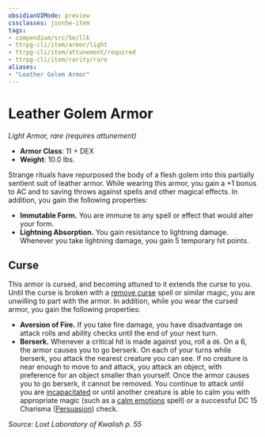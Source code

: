 ```yaml
---
obsidianUIMode: preview
cssclasses: json5e-item
tags:
- compendium/src/5e/llk
- ttrpg-cli/item/armor/light
- ttrpg-cli/item/attunement/required
- ttrpg-cli/item/rarity/rare
aliases: 
- "Leather Golem Armor"
---
```

# Leather Golem Armor
*Light Armor, rare (requires attunement)*  

- **Armor Class**: 11 + DEX
- **Weight**: 10.0 lbs.

Strange rituals have repurposed the body of a flesh golem into this partially sentient suit of leather armor. While wearing this armor, you gain a +1 bonus to AC and to saving throws against spells and other magical effects. In addition, you gain the following properties:

- **Immutable Form.** You are immune to any spell or effect that would alter your form.  
- **Lightning Absorption.** You gain resistance to lightning damage. Whenever you take lightning damage, you gain 5 temporary hit points.  

## Curse

This armor is cursed, and becoming attuned to it extends the curse to you. Until the curse is broken with a [remove curse](/3-Mechanics/CLI/spells/remove-curse.md) spell or similar magic, you are unwilling to part with the armor. In addition, while you wear the cursed armor, you gain the following properties:

- **Aversion of Fire.** If you take fire damage, you have disadvantage on attack rolls and ability checks until the end of your next turn.  
- **Berserk.** Whenever a critical hit is made against you, roll a `d6`. On a 6, the armor causes you to go berserk. On each of your turns while berserk, you attack the nearest creature you can see. If no creature is near enough to move to and attack, you attack an object, with preference for an object smaller than yourself. Once the armor causes you to go berserk, it cannot be removed. You continue to attack until you are [incapacitated](/3-Mechanics/CLI/rules/conditions.md#incapacitated) or until another creature is able to calm you with appropriate magic (such as a [calm emotions](/3-Mechanics/CLI/spells/calm-emotions.md) spell) or a successful DC 15 Charisma ([Persuasion](/3-Mechanics/CLI/rules/skills.md#Persuasion)) check.  

*Source: Lost Laboratory of Kwalish p. 55*